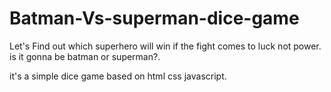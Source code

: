 # Batman-Vs-superman-dice-game
Let's Find out which superhero will win if the fight comes to luck not power.
is it gonna be batman or superman?.


it's a simple dice game based on html css javascript.

